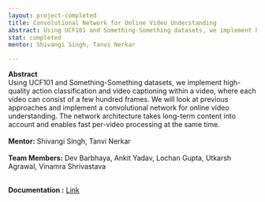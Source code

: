 ```yaml
---
layout: project-completed
title: Convolutional Network for Online Video Understanding
abstract: Using UCF101 and Something-Something datasets, we implement high-quality action classification and video captioning within a video, where each video can consist of a few hundred frames. We will look at previous approaches and implement a convolutional network for online video understanding. The network architecture takes long-term content into account and enables fast per-video processing at the same time.
stat: completed
mentor: Shivangi Singh, Tanvi Nerkar

---
```

**Abstract** <br>
Using UCF101 and Something-Something datasets, we implement high-quality action classification and video captioning within a video, where each video can consist of a few hundred frames. We will look at previous approaches and implement a convolutional network for online video understanding. The network architecture takes long-term content into account and enables fast per-video processing at the same time.<br><br>
**Mentor:** Shivangi Singh, Tanvi Nerkar <br><br>
**Team Members:** Dev Barbhaya, Ankit Yadav, Lochan Gupta, Utkarsh Agrawal, Vinamra Shrivastava <br><br>

**Documentation :** <a href="https://drive.google.com/file/d/1Dvee3BAawAiUNqVMRTUC5k4r8yb7-4nU/view?usp=sharing" target="_blank">Link</a><br>

